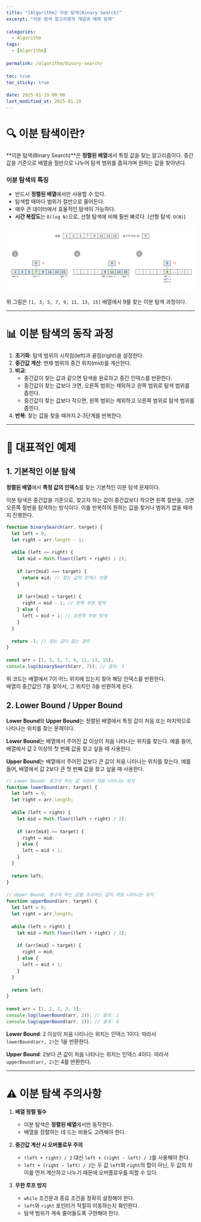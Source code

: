 ```yaml
---
title: "[Algorithm] 이분 탐색(Binary Search)"
excerpt: "이분 탐색 알고리즘의 개념과 예제 문제"

categories:
  - Algorithm
tags:
  - [Algorithm]

permalink: /algorithm/binary-search/

toc: true
toc_sticky: true

date: 2025-01-19 00:00
last_modified_at: 2025-01-19
---
```


# 🔍 이분 탐색이란?

**이분 탐색(Binary Search)**은 **정렬된 배열**에서 특정 값을 찾는 알고리즘이다. 중간값을 기준으로 배열을 절반으로 나누어 탐색 범위를 좁혀가며 원하는 값을 찾아낸다.

<h3>이분 탐색의 특징</h3>

- 반드시 **정렬된 배열**에서만 사용할 수 있다.
- 탐색할 때마다 범위가 절반으로 줄어든다.
- 매우 큰 데이터에서 효율적인 탐색이 가능하다.
- **시간 복잡도**는 `O(log N)`으로, 선형 탐색에 비해 훨씬 빠르다. (선형 탐색: `O(N)`)

![binary-search](/assets/images/posts_img/algorithm/binary-search.png)

위 그림은 `[1, 3, 5, 7, 9, 11, 13, 15]` 배열에서 9를 찾는 이분 탐색 과정이다.

---

# 📊 이분 탐색의 동작 과정

1. **초기화**: 탐색 범위의 시작점(left)과 끝점(right)을 설정한다.
2. **중간값 계산**: 현재 범위의 중간 위치(mid)를 계산한다.
3. **비교**:
   - 중간값이 찾는 값과 같으면 탐색을 완료하고 중간 인덱스를 반환한다.
   - 중간값이 찾는 값보다 크면, 오른쪽 범위는 제외하고 왼쪽 범위로 탐색 범위를 좁힌다.
   - 중간값이 찾는 값보다 작으면, 왼쪽 범위는 제외하고 오른쪽 범위로 탐색 범위를 좁힌다.
4. **반복**: 찾는 값을 찾을 때까지 2-3단계를 반복한다.

---

# 🌟 대표적인 예제

<h2>1. 기본적인 이분 탐색</h2>

**정렬된 배열**에서 **특정 값의 인덱스**를 찾는 기본적인 이분 탐색 문제이다.

이분 탐색은 중간값을 기준으로, 찾고자 하는 값이 중간값보다 작으면 왼쪽 절반을, 크면 오른쪽 절반을 탐색하는 방식이다. 이를 반복하여 원하는 값을 찾거나 범위가 없을 때까지 진행한다.

```javascript
function binarySearch(arr, target) {
  let left = 0;
  let right = arr.length - 1;

  while (left <= right) {
    let mid = Math.floor((left + right) / 2);

    if (arr[mid] === target) {
      return mid; // 찾는 값의 인덱스 반환
    }

    if (arr[mid] > target) {
      right = mid - 1; // 왼쪽 부분 탐색
    } else {
      left = mid + 1; // 오른쪽 부분 탐색
    }
  }

  return -1; // 찾는 값이 없는 경우
}

const arr = [1, 3, 5, 7, 9, 11, 13, 15];
console.log(binarySearch(arr, 7)); // 결과: 3
```

위 코드는 배열에서 7이 어느 위치에 있는지 찾아 해당 인덱스를 반환한다.  
배열의 중간값인 7을 찾아서, 그 위치인 3을 반환하게 된다.

<h2>2. Lower Bound / Upper Bound</h2>

**Lower Bound**와 **Upper Bound**는 정렬된 배열에서 특정 값이 처음 또는 마지막으로 나타나는 위치를 찾는 문제이다.

**Lower Bound**는 배열에서 주어진 값 이상이 처음 나타나는 위치를 찾는다. 예를 들어, 배열에서 값 2 이상의 첫 번째 값을 찾고 싶을 때 사용한다.

**Upper Bound**는 배열에서 주어진 값보다 큰 값이 처음 나타나는 위치를 찾는다. 예를 들어, 배열에서 값 2보다 큰 첫 번째 값을 찾고 싶을 때 사용한다.

```javascript
// Lower Bound: 찾고자 하는 값 이상이 처음 나타나는 위치
function lowerBound(arr, target) {
  let left = 0;
  let right = arr.length;

  while (left < right) {
    let mid = Math.floor((left + right) / 2);

    if (arr[mid] >= target) {
      right = mid;
    } else {
      left = mid + 1;
    }
  }

  return left;
}

// Upper Bound: 찾고자 하는 값을 초과하는 값이 처음 나타나는 위치
function upperBound(arr, target) {
  let left = 0;
  let right = arr.length;

  while (left < right) {
    let mid = Math.floor((left + right) / 2);

    if (arr[mid] > target) {
      right = mid;
    } else {
      left = mid + 1;
    }
  }

  return left;
}

const arr = [1, 2, 2, 2, 3];
console.log(lowerBound(arr, 2)); // 결과: 1
console.log(upperBound(arr, 2)); // 결과: 4
```

**Lower Bound**: 2 이상이 처음 나타나는 위치는 인덱스 1이다. 따라서 `lowerBound(arr, 2)`는 1을 반환한다.

**Upper Bound**: 2보다 큰 값이 처음 나타나는 위치는 인덱스 4이다. 따라서 `upperBound(arr, 2)`는 4를 반환한다.

---

# ⚠️ 이분 탐색 주의사항

1. **배열 정렬 필수**

   - 이분 탐색은 **정렬된 배열**에서만 동작한다.
   - 배열을 정렬하는 데 드는 비용도 고려해야 한다.

2. **중간값 계산 시 오버플로우 주의**

   - `(left + right) / 2` 대신 `left + (right - left) / 2`를 사용해야 한다.
   - `left + (right - left) / 2`는 두 값 `left`와 `right`의 합이 아닌, 두 값의 차이를 먼저 계산하고 나누기 때문에 오버플로우를 피할 수 있다.

3. **무한 루프 방지**

   - `while` 조건문과 종료 조건을 정확히 설정해야 한다.
   - `left`와 `right` 포인터가 적절히 이동하는지 확인한다.
   - 탐색 범위가 계속 줄어들도록 구현해야 한다.
